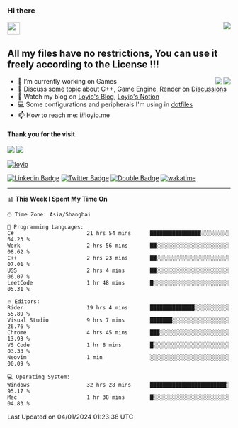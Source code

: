 <h3 align="left">Hi there</h3>
<img src='https://em-content.zobj.net/source/animated-noto-color-emoji/356/waving-hand_light-skin-tone_1f44b-1f3fb_1f3fb.gif' width='28' />
<a align="right" href="https://github.com/loyio/loyio/blob/master/STAR/README.md"><img align="right" src="https://img.shields.io/badge/LOYIO-STAR-green" /></a>

## All my files have no restrictions, You can use it freely according to the License !!!

<a href="https://github.com/loyio#gh-light-mode-only">
     <img align="right"  src="https://loy-readme.vercel.app/api/top-langs/?username=loyio&langs_count=6&hide=css,html,jupyter%20notebook" />
</a>

<a href="https://github.com/loyio#gh-dark-mode-only">
  <img align="right"  src="https://loy-readme.vercel.app/api/top-langs/?username=loyio&langs_count=6&theme=slateorange&hide=css,html,jupyter%20notebook" />
</a>



- 🔭 I’m currently working on Games
- 💬 Discuss some topic about C++, Game Engine, Render on [Discussions](https://github.com/loyio/loyio/discussions)
- 📔 Watch my blog on [Loyio's Blog](https://loyio.me), [Loyio's Notion](https://loyio.notion.site/loyio/Loyio-s-Dashboard-2f56bd29222a445ea9d9e8802a1ac83b)
- 💻 Some configurations and peripherals I'm using in [dotfiles](https://github.com/loyio/dotfiles)
- 📫 How to reach me: i#loyio.me


#### Thank you for the visit.
<img src="http://profile-counter.glitch.me/loyio/count.svg" />

<img src="https://loy-readme.vercel.app/api?username=loyio&show_icons=true&hide=stars&include_all_commits=true&hide_title=true&theme=slateorange" />

     

[![loyio](https://github-profile-trophy.vercel.app/?username=loyio&theme=onedark&column=4)](https://github.com/loyio)

[![Linkedin Badge](https://img.shields.io/badge/-@loyio-0077b5?style=flat-square&logo=Linkedin&logoColor=white&labelColor=0077b5&link=https://www.linkedin.com/in/loyio-hex-363172158/)](https://www.linkedin.com/in/loyio-hex-363172158/)
[![Twitter Badge](https://img.shields.io/badge/-@loyiome-000000?style=flat-square&labelColor=000000&logo=x&logoColor=white&link=https://twitter.com/loyiome)](https://twitter.com/loyiome)
[![Double Badge](https://img.shields.io/badge/@loyio-007722?style=flat&logo=Douban&logoColor=white)](https://www.douban.com/people/susmote)
[![wakatime](https://wakatime.com/badge/user/c0ddc104-5a20-41d1-ab9a-c4d9ea20a4d9.svg)](https://wakatime.com/@c0ddc104-5a20-41d1-ab9a-c4d9ea20a4d9)

-------
<!--START_SECTION:waka-->
📊 **This Week I Spent My Time On** 

```text
🕑︎ Time Zone: Asia/Shanghai

💬 Programming Languages: 
C#                       21 hrs 54 mins      ████████████████░░░░░░░░░   64.23 % 
Work                     2 hrs 56 mins       ██░░░░░░░░░░░░░░░░░░░░░░░   08.62 % 
C++                      2 hrs 23 mins       ██░░░░░░░░░░░░░░░░░░░░░░░   07.01 % 
USS                      2 hrs 4 mins        ██░░░░░░░░░░░░░░░░░░░░░░░   06.07 % 
LeetCode                 1 hr 48 mins        █░░░░░░░░░░░░░░░░░░░░░░░░   05.31 % 

🔥 Editors: 
Rider                    19 hrs 4 mins       ██████████████░░░░░░░░░░░   55.89 % 
Visual Studio            9 hrs 7 mins        ███████░░░░░░░░░░░░░░░░░░   26.76 % 
Chrome                   4 hrs 45 mins       ███░░░░░░░░░░░░░░░░░░░░░░   13.93 % 
VS Code                  1 hr 8 mins         █░░░░░░░░░░░░░░░░░░░░░░░░   03.33 % 
Neovim                   1 min               ░░░░░░░░░░░░░░░░░░░░░░░░░   00.09 % 

💻 Operating System: 
Windows                  32 hrs 28 mins      ████████████████████████░   95.17 % 
Mac                      1 hr 38 mins        █░░░░░░░░░░░░░░░░░░░░░░░░   04.83 % 
```


 Last Updated on 04/01/2024 01:23:38 UTC
<!--END_SECTION:waka-->
